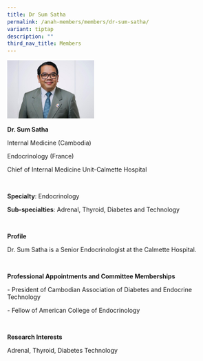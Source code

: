 ```yaml
---
title: Dr Sum Satha
permalink: /anah-members/members/dr-sum-satha/
variant: tiptap
description: ""
third_nav_title: Members
---
```

<p></p><div class="isomer-image-wrapper"><img style="width: 40%;" height="auto" width="100%" alt="" src="/images/ANAH ASEAN Network of Adrenal/Members/Dr__Sum_Satha.png"></div><p></p><p><strong>Dr. Sum Satha&nbsp;</strong></p><p>Internal Medicine (Cambodia)&nbsp;</p><p>Endocrinology (France)&nbsp;</p><p>Chief of Internal Medicine Unit-Calmette Hospital&nbsp;</p><p>&nbsp;</p><p><strong>Specialty</strong>: Endocrinology&nbsp;</p><p><strong>Sub-specialties</strong>: Adrenal, Thyroid, Diabetes and Technology&nbsp;</p><p>&nbsp;</p><p><strong>Profile&nbsp;</strong></p><p>Dr. Sum Satha is a Senior Endocrinologist at the Calmette Hospital.</p><p>&nbsp;</p><p><strong>Professional Appointments and Committee Memberships&nbsp;</strong></p><p>- President of Cambodian Association of Diabetes and Endocrine Technology&nbsp;</p><p>- Fellow of American College of Endocrinology &nbsp;</p><p><strong>&nbsp;</strong></p><p><strong>Research Interests</strong></p><p>Adrenal, Thyroid, Diabetes Technology</p>